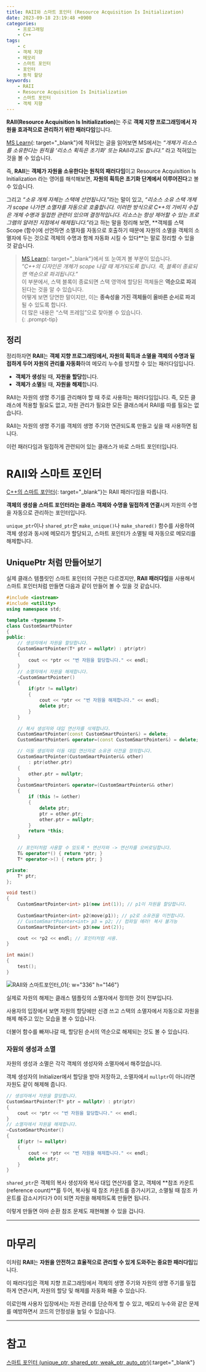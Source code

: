 ```yaml
---
title: RAII와 스마트 포인터 (Resource Acquisition Is Initialization)
date: 2023-09-18 23:19:48 +0900
categories:
    - 프로그래밍
    - C++
tags:
    - c
    - 객체 지향
    - 메모리
    - 스마트 포인터
    - 포인터
    - 동적 할당
keywords:
    - RAII
    - Resource Acquisition Is Initialization
    - 스마트 포인터
    - 객체 지향
---
```


<span class="keyword">**RAII(Resource Acquisition Is Initialization)**</span>는 주로 <span class="font_highlight">**객체 지향 프로그래밍에서 자원을 효과적으로 관리하기 위한 패러다임**</span>입니다.

[MS Learn](https://learn.microsoft.com/ko-kr/cpp/cpp/object-lifetime-and-resource-management-modern-cpp?view=msvc-170){: target="_blank"}에 적혀있는 글을 읽어보면 MS에서는 <span class="text-muted serif">*“개체가 리소스를 소유한다는 원칙을 ‘리소스 획득은 초기화’ 또는 RAII라고도 합니다.”*</span> 라고 적혀있는 것을 볼 수 있습니다.

즉, <span class="keyword">**RAII**</span>는 <span class="important">**객체가 자원을 소유한다는 원칙의 패러다임**</span>이고 Resource Acquisition Is Initialization 라는 영어를 해석해보면, <span class="important">**자원의 획득은 초기화 단계에서 이루어진다**</span>고 볼 수 있습니다.

그리고 <span class="text-muted serif">*“소유 개체 자체는 스택에 선언됩니다.”*</span>라는 말이 있고, <span class="text-muted serif">*“리소스 소유 스택 개체가 scope 나가면 소멸자를 자동으로 호출합니다. 이러한 방식으로 C++의 가비지 수집은 개체 수명과 밀접한 관련이 있으며 결정적입니다. 리소스는 항상 제어할 수 있는 프로그램의 알려진 지점에서 해제됩니다.”*</span>라고 하는 말을 정리해 보면, **<span class="font_highlight">객체를 스택 Scope (함수)에 선언하면 소멸자를 자동으로 호출</span>하기 때문에 <span class="font_highlight">자원의 소멸을 객체의 소멸자에 두는 것으로 객체의 수명과 함께 자동화 시킬 수 있다</span>**는 말로 정리할 수 있을 것 같습니다.


> [MS Learn](https://learn.microsoft.com/ko-kr/cpp/cpp/object-lifetime-and-resource-management-modern-cpp?view=msvc-170){: target="_blank"}에서 또 눈여겨 볼 부분이 있습니다. <br>
> <span class="serif">*”C++의 디자인은 개체가 scope 나갈 때 제거되도록 합니다. 즉, 블록이 종료되면 역순으로 파괴됩니다.”*</span> <br>
> 이 부분에서, 스택 블록이 종료되면 스택 영역에 할당된 객체들은 **역순으로 파괴**된다는 것을 알 수 있습니다.<br>
> 어떻게 보면 당연한 말이지만, 이는 **종속성을 가진 객체들이 올바른 순서로 파괴**될 수 있도록 합니다. <br>
> 더 많은 내용은 “스택 프레임”으로 찾아볼 수 있습니다. <br>
{: .prompt-tip}
<!-- TODO: 스택 프레임 링크 -->

## 정리

정리하자면 <span class="keyword">**RAII**</span>는 <span class="font_highlight">**객체 지향 프로그래밍에서, 자원의 획득과 소멸을 객체의 수명과 밀접하게 두어 자원의 관리를 자동화**</span>하여 메모리 누수를 방지할 수 있는 패러다임입니다.

- **객체가 생성**될 때, **자원을 할당**합니다.
- **객체가 소멸**될 때, **자원을 해제**합니다.

RAII는 자원의 생명 주기를 관리해야 할 때 주로 사용하는 패러다임입니다. 즉, 모든 클래스에 적용할 필요도 없고, 자원 관리가 필요한 모든 클래스에서 RAII를 따를 필요는 없습니다.

RAII는 자원의 생명 주기를 객체의 생명 주기와 연관되도록 만들고 싶을 때 사용하면 됩니다.

이런 패러다임과 밀접하게 관련되어 있는 클래스가 바로 스마트 포인터입니다.

# RAII와 스마트 포인터

[C++의 스마트 포인터](/posts/%EC%8A%A4%EB%A7%88%ED%8A%B8-%ED%8F%AC%EC%9D%B8%ED%84%B0-unique-ptr-shared-ptr-weak-ptr-auto-ptr/){: target="_blank"}는 RAII 패러다임을 따릅니다.

**객체의 생성을 스마트 포인터라는 클래스 객체와 수명을 밀접하게 연결**시켜 자원의 수명을 자동으로 관리하는 포인터입니다.

`unique_ptr`이나 `shared_ptr`은 `make_unique()`나 `make_shared()` 함수를 사용하여 객체 생성과 동시에 메모리가 할당되고, 스마트 포인터가 소멸될 때 자동으로 메모리를 해제합니다.

## UniquePtr 처럼 만들어보기

실제 클래스 템플릿인 스마트 포인터의 구현은 다르겠지만, **RAII 패러다임**을 사용해서 스마트 포인터처럼 만들면 다음과 같이 만들어 볼 수 있을 것 같습니다.

```cpp
#include <iostream>
#include <utility>
using namespace std;

template <typename T>
class CustomSmartPointer
{
public:
	// 생성자에서 자원을 할당합니다.
	CustomSmartPointer(T* ptr = nullptr) : ptr(ptr)
	{
		cout << *ptr << "번 자원을 할당합니다." << endl;
	}
	// 소멸자에서 자원을 해제합니다.
	~CustomSmartPointer()
	{
		if(ptr != nullptr)
		{
			cout << *ptr << "번 자원을 해제합니다." << endl;
			delete ptr;
		}
	}

	// 복사 생성자와 대입 연산자를 삭제합니다.
	CustomSmartPointer(const CustomSmartPointer&) = delete;
	CustomSmartPointer& operator=(const CustomSmartPointer&) = delete;

	// 이동 생성자와 이동 대입 연산자로 소유권 이전을 정의합니다.
	CustomSmartPointer(CustomSmartPointer&& other)
		: ptr(other.ptr)
	{
		other.ptr = nullptr;
	}
	CustomSmartPointer& operator=(CustomSmartPointer&& other)
	{
		if (this != &other)
		{
			delete ptr;
			ptr = other.ptr;
			other.ptr = nullptr;
		}
		return *this;
	}

	// 포인터처럼 사용할 수 있도록 * 연산자와 -> 연산자를 오버로딩합니다.
	T& operator*() { return *ptr; }
	T* operator->() { return ptr; }

private:
	T* ptr;
};

void test()
{
	CustomSmartPointer<int> p1(new int(1)); // p1이 자원을 할당합니다.
	
	CustomSmartPointer<int> p2(move(p1)); // p2로 소유권을 이전합니다.
	// CustomSmartPointer<int> p3 = p2; // 컴파일 에러! 복사 불가능
	CustomSmartPointer<int> p3(new int(2));

	cout << *p2 << endl; // 포인터처럼 사용.
}

int main()
{
	test();
}
```

![RAII와 스마트포인터_01](https://drive.google.com/uc?export=view&id=1ALnjtaiyx1ehA2yQV7aKby1BGptaGjBs&usp=drive_fs){: w="336" h="146"}

실제로 자원의 해제는 클래스 템플릿의 소멸자에서 정의한 것이 전부입니다.

사용자의 입장에서 보면 자원의 할당에만 신경 쓰고 스택의 소멸자에서 자동으로 자원을 해제 해주고 있는 모습을 볼 수 있습니다.

더불어 함수를 빠져나갈 때, 할당된 순서의 역순으로 해제되는 것도 볼 수 있습니다.

### 자원의 생성과 소멸

자원의 생성과 소멸은 각각 객체의 생성자와 소멸자에서 해주었습니다.

객체 생성자의 Initializer에서 할당을 받아 저장하고, 소멸자에서 `nullptr`이 아니라면 자원도 같이 해제해 줍니다.

```cpp
// 생성자에서 자원을 할당합니다.
CustomSmartPointer(T* ptr = nullptr) : ptr(ptr)
{
	cout << *ptr << "번 자원을 할당합니다." << endl;
}
// 소멸자에서 자원을 해제합니다.
~CustomSmartPointer()
{
	if(ptr != nullptr)
	{
		cout << *ptr << "번 자원을 해제합니다." << endl;
		delete ptr;
	}
}
```

`shared_ptr`은 객체의 복사 생성자와 복사 대입 연산자를 열고, 객체에 **참조 카운트(reference count)**를 두어, 복사될 때 참조 카운트를 증가시키고, 소멸될 때 참조 카운트를 감소시키다가 0이 되면 자원을 해제하도록 만들면 됩니다.

이렇게 만들면 아마 순환 참조 문제도 재현해볼 수 있을 겁니다.

---

# 마무리

이처럼 <span class="keyword">**RAII**</span>는 **자원을 안전하고 효율적으로 관리할 수 있게 도와주는 중요한 패러다임**입니다.

이 패러다임은 객체 지향 프로그래밍에서 객체의 생명 주기와 자원의 생명 주기를 밀접하게 연관시켜, 자원의 할당 및 해제를 자동화 해줄 수 있습니다.

이로인해 사용자 입장에서는 자원 관리를 단순하게 할 수 있고, 메모리 누수와 같은 문제를 예방하면서 코드의 안정성을 높일 수 있습니다.

---

# 참고

[스마트 포인터 (unique_ptr, shared_ptr, weak_ptr, auto_ptr)](/posts/%EC%8A%A4%EB%A7%88%ED%8A%B8-%ED%8F%AC%EC%9D%B8%ED%84%B0-unique-ptr-shared-ptr-weak-ptr-auto-ptr/){:target="_blank"}